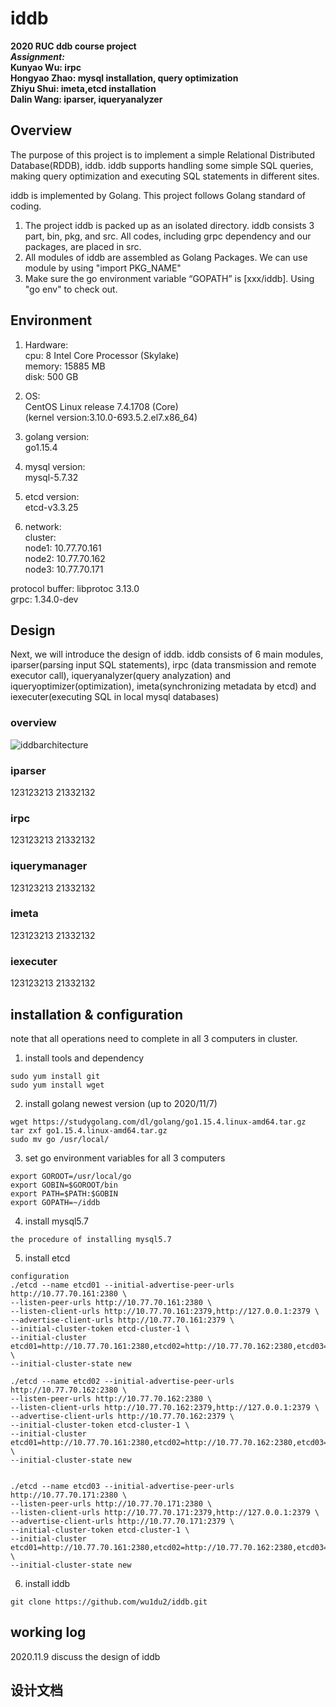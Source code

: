 # iddb
**2020 RUC ddb course project**   
***Assignment:***  
**Kunyao Wu: irpc**  
**Hongyao Zhao: mysql installation, query optimization**  
**Zhiyu Shui: imeta,etcd installation**  
**Dalin Wang: iparser, iqueryanalyzer**  
## Overview  
The purpose of this project is to implement a simple Relational Distributed Database(RDDB), iddb. iddb supports handling some simple SQL queries, making query optimization and executing SQL statements in different sites.

iddb is implemented by Golang. This project follows Golang standard of coding.
1. The project iddb is packed up as an isolated directory. iddb consists 3 part, bin, pkg, and src. All codes, including grpc dependency and our packages, are placed in src.
2. All modules of iddb are assembled as Golang Packages. We can use module by using "import PKG_NAME"
3. Make sure the go environment variable “GOPATH” is [xxx/iddb]. Using "go env" to check out.

## Environment
1. Hardware:  
cpu: 8  Intel Core Processor (Skylake)  
memory:  15885 MB  
disk: 500 GB  

2. OS:  
CentOS Linux release 7.4.1708 (Core)  
(kernel version:3.10.0-693.5.2.el7.x86_64)  

3. golang version:  
go1.15.4  

4. mysql version:  
mysql-5.7.32  

5. etcd version:  
etcd-v3.3.25  

6. network:  
cluster:  
node1: 10.77.70.161  
node2: 10.77.70.162  
node3: 10.77.70.171  
  
protocol buffer: libprotoc 3.13.0  
grpc: 1.34.0-dev  

## Design 
Next, we will introduce the design of iddb. iddb consists of 6 main modules, iparser(parsing input SQL statements), irpc (data transmission and remote executor call), iqueryanalyzer(query analyzation) and iqueryoptimizer(optimization), imeta(synchronizing metadata by etcd) and iexecuter(executing SQL in local mysql databases)

### overview  

![iddbarchitecture](https://github.com/wu1du2/iddb/blob/master/img/architecture.jpeg)


### iparser
123123213
21332132

### irpc
123123213
21332132

### iquerymanager
123123213
21332132

### imeta
123123213
21332132

### iexecuter
123123213
21332132

## installation & configuration
note that all operations need to complete in all 3 computers in cluster.

1. install tools and dependency  
```
sudo yum install git
sudo yum install wget  
```

2. install golang newest version (up to 2020/11/7)
```
wget https://studygolang.com/dl/golang/go1.15.4.linux-amd64.tar.gz  
tar zxf go1.15.4.linux-amd64.tar.gz  
sudo mv go /usr/local/  
```

3. set go environment variables for all 3 computers  
```
export GOROOT=/usr/local/go  
export GOBIN=$GOROOT/bin  
export PATH=$PATH:$GOBIN  
export GOPATH=~/iddb
```

4. install mysql5.7
```
the procedure of installing mysql5.7
```

5. install etcd
```
configuration
./etcd --name etcd01 --initial-advertise-peer-urls http://10.77.70.161:2380 \
--listen-peer-urls http://10.77.70.161:2380 \
--listen-client-urls http://10.77.70.161:2379,http://127.0.0.1:2379 \
--advertise-client-urls http://10.77.70.161:2379 \
--initial-cluster-token etcd-cluster-1 \
--initial-cluster etcd01=http://10.77.70.161:2380,etcd02=http://10.77.70.162:2380,etcd03=http://10.77.70.171:2380 \
--initial-cluster-state new

./etcd --name etcd02 --initial-advertise-peer-urls http://10.77.70.162:2380 \
--listen-peer-urls http://10.77.70.162:2380 \
--listen-client-urls http://10.77.70.162:2379,http://127.0.0.1:2379 \
--advertise-client-urls http://10.77.70.162:2379 \
--initial-cluster-token etcd-cluster-1 \
--initial-cluster etcd01=http://10.77.70.161:2380,etcd02=http://10.77.70.162:2380,etcd03=http://10.77.70.171:2380 \
--initial-cluster-state new


./etcd --name etcd03 --initial-advertise-peer-urls http://10.77.70.171:2380 \
--listen-peer-urls http://10.77.70.171:2380 \
--listen-client-urls http://10.77.70.171:2379,http://127.0.0.1:2379 \
--advertise-client-urls http://10.77.70.171:2379 \
--initial-cluster-token etcd-cluster-1 \
--initial-cluster etcd01=http://10.77.70.161:2380,etcd02=http://10.77.70.162:2380,etcd03=http://10.77.70.171:2380 \
--initial-cluster-state new
```

6. install iddb
```
git clone https://github.com/wu1du2/iddb.git  
```


## working log
2020.11.9 discuss the design of iddb

## 设计文档
